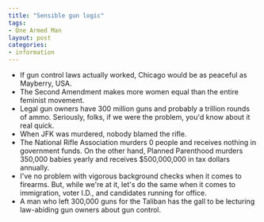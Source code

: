 ```yaml
---
title: "Sensible gun logic"
tags:
- One Armed Man
layout: post
categories:
- information
---
```


- If gun control laws actually worked, Chicago would be as peaceful as Mayberry, USA.
- The Second Amendment makes more women equal than the entire feminist movement.
- Legal gun owners have 300 million guns and probably a trillion rounds of ammo. Seriously, folks, if we were the problem, you'd know about it real quick.
- When JFK was murdered, nobody blamed the rifle.
- The National Rifle Association murders 0 people and receives nothing in government funds. On the other hand, Planned Parenthood murders 350,000 babies yearly and receives $500,000,000 in tax dollars annually.
- I've no problem with vigorous background checks when it comes to firearms. But, while we're at it, let's do the same when it comes to immigration, voter I.D., and candidates running for office.
- A man who left 300,000 guns for the Taliban has the gall to be lecturing law-abiding gun owners about gun control.